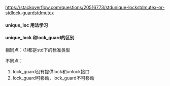https://stackoverflow.com/questions/20516773/stdunique-lockstdmutex-or-stdlock-guardstdmutex

#### unique_loc 用法学习

#### unique_lock 和lock_guard的区别
相同点：(1)都是std下的标准类型

不同点：
1. lock_guard没有提供lock和unlock接口
1. lock_guard可移动，lock_guard不可移动
